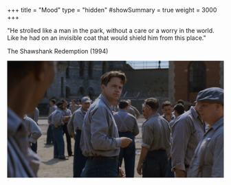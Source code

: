 +++
title       = "Mood"
type        = "hidden"
#showSummary = true
weight      = 3000
+++

<!--more-->

"He strolled like a man in the park, without a care or a worry in the world.
Like he had on an invisible coat that would shield him from this place."

The Shawshank Redemption (1994)

![The Shawshank Redemption (1994)](images/the-shawshank-redemption-1994.webp)

